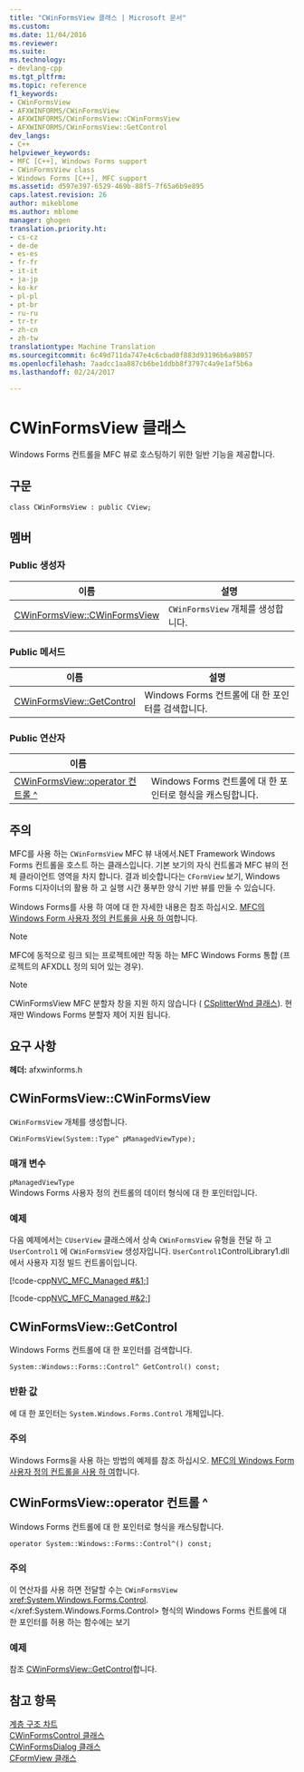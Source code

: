 ```yaml
---
title: "CWinFormsView 클래스 | Microsoft 문서"
ms.custom: 
ms.date: 11/04/2016
ms.reviewer: 
ms.suite: 
ms.technology:
- devlang-cpp
ms.tgt_pltfrm: 
ms.topic: reference
f1_keywords:
- CWinFormsView
- AFXWINFORMS/CWinFormsView
- AFXWINFORMS/CWinFormsView::CWinFormsView
- AFXWINFORMS/CWinFormsView::GetControl
dev_langs:
- C++
helpviewer_keywords:
- MFC [C++], Windows Forms support
- CWinFormsView class
- Windows Forms [C++], MFC support
ms.assetid: d597e397-6529-469b-88f5-7f65a6b9e895
caps.latest.revision: 26
author: mikeblome
ms.author: mblome
manager: ghogen
translation.priority.ht:
- cs-cz
- de-de
- es-es
- fr-fr
- it-it
- ja-jp
- ko-kr
- pl-pl
- pt-br
- ru-ru
- tr-tr
- zh-cn
- zh-tw
translationtype: Machine Translation
ms.sourcegitcommit: 6c49d711da747e4c6cbad0f883d93196b6a98057
ms.openlocfilehash: 7aadcc1aa887cb6be1ddbb8f3797c4a9e1af5b6a
ms.lasthandoff: 02/24/2017

---
```

# <a name="cwinformsview-class"></a>CWinFormsView 클래스
Windows Forms 컨트롤을 MFC 뷰로 호스팅하기 위한 일반 기능을 제공합니다.  
  
## <a name="syntax"></a>구문  
  
```  
class CWinFormsView : public CView;  
```  
  
## <a name="members"></a>멤버  
  
### <a name="public-constructors"></a>Public 생성자  
  
|이름|설명|  
|----------|-----------------|  
|[CWinFormsView::CWinFormsView](#cwinformsview)|`CWinFormsView` 개체를 생성합니다.|  
  
### <a name="public-methods"></a>Public 메서드  
  
|이름|설명|  
|----------|-----------------|  
|[CWinFormsView::GetControl](#getcontrol)|Windows Forms 컨트롤에 대 한 포인터를 검색합니다.|  
  
### <a name="public-operators"></a>Public 연산자  
  
|이름||  
|----------|-|  
|[CWinFormsView::operator 컨트롤 ^](#operator_control)|Windows Forms 컨트롤에 대 한 포인터로 형식을 캐스팅합니다.|  
  
## <a name="remarks"></a>주의  
 MFC를 사용 하는 `CWinFormsView` MFC 뷰 내에서.NET Framework Windows Forms 컨트롤을 호스트 하는 클래스입니다. 기본 보기의 자식 컨트롤과 MFC 뷰의 전체 클라이언트 영역을 차지 합니다. 결과 비슷합니다는 `CFormView` 보기, Windows Forms 디자이너의 활용 하 고 실행 시간 풍부한 양식 기반 뷰를 만들 수 있습니다.  
  
 Windows Forms를 사용 하 여에 대 한 자세한 내용은 참조 하십시오. [MFC의 Windows Form 사용자 정의 컨트롤을 사용 하 여](../../dotnet/using-a-windows-form-user-control-in-mfc.md)합니다.  
  
> [!NOTE]
>  MFC에 동적으로 링크 되는 프로젝트에만 작동 하는 MFC Windows Forms 통합 (프로젝트의 AFXDLL 정의 되어 있는 경우).  
  
> [!NOTE]
>  CWinFormsView MFC 분할자 창을 지원 하지 않습니다 ( [CSplitterWnd 클래스](../../mfc/reference/csplitterwnd-class.md)). 현재만 Windows Forms 분할자 제어 지원 됩니다.  
  
## <a name="requirements"></a>요구 사항  
 **헤더:** afxwinforms.h  
  
##  <a name="cwinformsview"></a>CWinFormsView::CWinFormsView  
 `CWinFormsView` 개체를 생성합니다.  
  
```  
CWinFormsView(System::Type^ pManagedViewType);  
```  
  
### <a name="parameters"></a>매개 변수  
 `pManagedViewType`  
 Windows Forms 사용자 정의 컨트롤의 데이터 형식에 대 한 포인터입니다.   
  
### <a name="example"></a>예제  
 다음 예제에서는 `CUserView` 클래스에서 상속 `CWinFormsView` 유형을 전달 하 고 `UserControl1` 에 `CWinFormsView` 생성자입니다. `UserControl1`ControlLibrary1.dll에서 사용자 지정 빌드 컨트롤이입니다.  
  
 [!code-cpp[NVC_MFC_Managed #&1;](../../mfc/reference/codesnippet/cpp/cwinformsview-class_1.h)]  
  
 [!code-cpp[NVC_MFC_Managed #&2;](../../mfc/reference/codesnippet/cpp/cwinformsview-class_2.cpp)]  
  
##  <a name="getcontrol"></a>CWinFormsView::GetControl  
 Windows Forms 컨트롤에 대 한 포인터를 검색합니다.  
  
```  
System::Windows::Forms::Control^ GetControl() const;  
```  
  
### <a name="return-value"></a>반환 값  
 에 대 한 포인터는 `System.Windows.Forms.Control` 개체입니다.  
  
### <a name="remarks"></a>주의  
 Windows Forms을 사용 하는 방법의 예제를 참조 하십시오. [MFC의 Windows Form 사용자 정의 컨트롤을 사용 하 여](../../dotnet/using-a-windows-form-user-control-in-mfc.md)합니다.  
  
##  <a name="operator_control"></a>CWinFormsView::operator 컨트롤 ^  
 Windows Forms 컨트롤에 대 한 포인터로 형식을 캐스팅합니다.  
  
```  
operator System::Windows::Forms::Control^() const;  
```  
  
### <a name="remarks"></a>주의  
 이 연산자를 사용 하면 전달할 수는 `CWinFormsView` <xref:System.Windows.Forms.Control>.</xref:System.Windows.Forms.Control> 형식의 Windows Forms 컨트롤에 대 한 포인터를 허용 하는 함수에는 보기  
  
### <a name="example"></a>예제  
  참조 [CWinFormsView::GetControl](#getcontrol)합니다.  
  
## <a name="see-also"></a>참고 항목  
 [계층 구조 차트](../../mfc/hierarchy-chart.md)   
 [CWinFormsControl 클래스](../../mfc/reference/cwinformscontrol-class.md)   
 [CWinFormsDialog 클래스](../../mfc/reference/cwinformsdialog-class.md)   
 [CFormView 클래스](../../mfc/reference/cformview-class.md)

